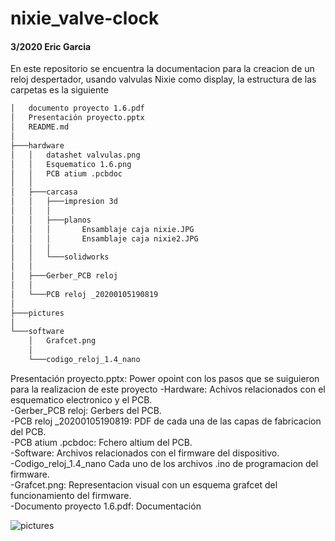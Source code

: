 # nixie_valve-clock
#### 3/2020 Eric Garcia
En este repositorio se encuentra la documentacion para la creacion de un reloj despertador, usando valvulas Nixie como display,
la estructura de las carpetas es la siguiente
```bash
│   documento proyecto 1.6.pdf
│   Presentación proyecto.pptx
│   README.md
│
├───hardware
│   │   datashet valvulas.png
│   │   Esquematico 1.6.png
│   │   PCB atium .pcbdoc
│   │
│   ├───carcasa
│   │   ├───impresion 3d
│   │   │
│   │   ├───planos
│   │   │       Ensamblaje caja nixie.JPG
│   │   │       Ensamblaje caja nixie2.JPG
│   │   │
│   │   └───solidworks
│   │
│   ├───Gerber_PCB reloj
│   │
│   └───PCB reloj _20200105190819
│
├───pictures
│
└───software
    │   Grafcet.png
    │
    └───codigo_reloj_1.4_nano

```
Presentación proyecto.pptx: Power opoint con los pasos que se suiguieron para la realizacion de este proyecto
-Hardware: Achivos relacionados con el esquematico electronico y el PCB.  
-Gerber_PCB reloj: Gerbers del PCB.  
-PCB reloj _20200105190819: PDF de cada una de las capas de fabricacion del PCB.   
-PCB atium .pcbdoc: Fchero altium del PCB.	  
-Software: Archivos relacionados con el firmware del dispositivo.  
-Codigo_reloj_1.4_nano Cada uno de los archivos .ino de programacion del firmware.  
-Grafcet.png: Representacion visual con un esquema grafcet del funcionamiento del firmware.  
-Documento proyecto 1.6.pdf: Documentación  

![pictures](https://github.com/ericgc1997/nixie_valve-clock/pictures/Ensamblaje/caja%%nixie.JPG)
